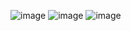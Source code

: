 ![image](https://github.com/user-attachments/assets/fd01bbe9-d55f-4a71-9f70-b83709cd8bbe)
![image](https://github.com/user-attachments/assets/4d654418-9dea-4280-8fb5-ef3a27be681e)
![image](https://github.com/user-attachments/assets/fbdd2127-808a-4c38-8c1e-ef456b25d67b)

